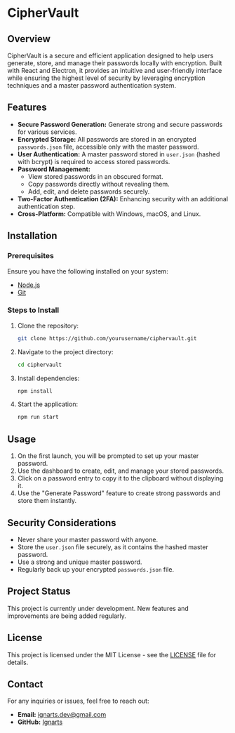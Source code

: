 # CipherVault

## Overview

CipherVault is a secure and efficient application designed to help users generate, store, and manage their passwords locally with encryption. Built with React and Electron, it provides an intuitive and user-friendly interface while ensuring the highest level of security by leveraging encryption techniques and a master password authentication system.

## Features

- **Secure Password Generation:** Generate strong and secure passwords for various services.
- **Encrypted Storage:** All passwords are stored in an encrypted `passwords.json` file, accessible only with the master password.
- **User Authentication:** A master password stored in `user.json` (hashed with bcrypt) is required to access stored passwords.
- **Password Management:**
  - View stored passwords in an obscured format.
  - Copy passwords directly without revealing them.
  - Add, edit, and delete passwords securely.
- **Two-Factor Authentication (2FA):** Enhancing security with an additional authentication step.
- **Cross-Platform:** Compatible with Windows, macOS, and Linux.

## Installation

### Prerequisites

Ensure you have the following installed on your system:

- [Node.js](https://nodejs.org/)
- [Git](https://git-scm.com/)

### Steps to Install

1. Clone the repository:
   ```bash
   git clone https://github.com/yourusername/ciphervault.git
   ```
2. Navigate to the project directory:
   ```bash
   cd ciphervault
   ```
3. Install dependencies:
   ```bash
   npm install
   ```
4. Start the application:
   ```bash
   npm run start
   ```

## Usage

1. On the first launch, you will be prompted to set up your master password.
2. Use the dashboard to create, edit, and manage your stored passwords.
3. Click on a password entry to copy it to the clipboard without displaying it.
4. Use the "Generate Password" feature to create strong passwords and store them instantly.

## Security Considerations

- Never share your master password with anyone.
- Store the `user.json` file securely, as it contains the hashed master password.
- Use a strong and unique master password.
- Regularly back up your encrypted `passwords.json` file.

## Project Status

This project is currently under development. New features and improvements are being added regularly.

## License

This project is licensed under the MIT License - see the [LICENSE](LICENSE) file for details.

## Contact

For any inquiries or issues, feel free to reach out:

- **Email:** [ignarts.dev@gmail.com](mailto:ignarts.dev@gmail.com)
- **GitHub:** [Ignarts](https://github.com/Ignarts)
